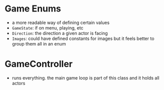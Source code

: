 # Game Enums
- a more readable way of defining certain values
- `GameState`: if on menu, playing, etc
- `Direction`: the direction a given actor is facing
- `Images`: could have defined constants for images but it feels better to group them all in an enum

# GameController
- runs everything. the main game loop is part of this class and it holds all actors